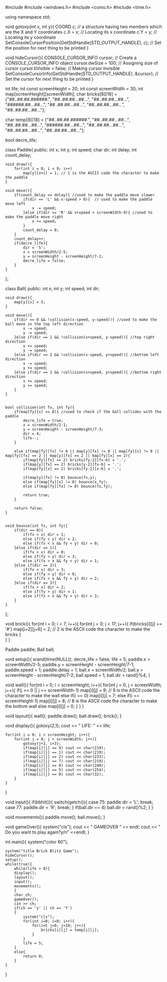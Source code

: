 #include <iostream>
#include <windows.h>
#include <conio.h>
#include <time.h>

using namespace std;


void gotoxy(int x, int y){
	COORD c; //  a structure having two members which are the X and Y coordinates
	c.X = x; // Locating its x coordinate
	c.Y = y; // Locating its y coordinate
	SetConsoleCursorPosition(GetStdHandle(STD_OUTPUT_HANDLE), c); // Set the position for next thing to be printed
}


void hideCursor(){
	CONSOLE_CURSOR_INFO cursor; // Create a CONSOLE_CURSOR_INFO object
	cursor.dwSize = 100; // Assigning size of cursor
	cursor.bVisible = false; // Making cursor invisible
	SetConsoleCursorInfo(GetStdHandle(STD_OUTPUT_HANDLE), &cursor); // Set the cursor for next thing to be printed
}



int life;
int const screenHeight = 20;
int const screenWidth = 30;
int map[screenHeight][screenWidth];
char bricks[8][18] = {"##..##.##.######.",
					  "##..##.##...##...",
					  "##..##.##...##...",
					  "######.##...##...",
					  "##..##.##...##...",
					  "##..##.##...##...",
					  "##..##.##...##..."};

char temp[8][18] = {"##..##.##.######.",
                  "##..##.##...##...",
                  "##..##.##...##...",
                  "######.##...##...",
                  "##..##.##...##...",
                  "##..##.##...##...",
                  "##..##.##...##..."};

bool decre_life; 

class Paddle{
	public:
		int x;
		int y;
		int speed;
		char dir;
		int delay;
		int count_delay;

	void draw(){
		for(int i = 0; i < 9; i++)
			map[y][x+i] = 1; // 1 is the ASCII code the character to make the paddle
	}

	void move(){
		if(count_delay == delay){ //used to make the paddle move slower
			if(dir == 'L' && x-speed > 0){  // used to make the paddle move left
				x -= speed;
			}else if(dir == 'R' && x+speed < screenWidth-9){ //used to make the paddle move right
				x += speed;
			}
			count_delay = 0;
		}
		count_delay++;
		if(decre_life){
			dir = 'S';
			x = screenWidth/2-5;
			y = screenHeight - screenHeight/7-1;
			decre_life = false;
		}
	}
};

class Ball{
	public:
		int x;
		int y;
		int speed;
		int dir;

	void draw(){
		map[y][x] = 5;
	}

	void move(){
		if(dir == 0 && !collision(x-speed, y-speed)){ //used to make the ball move in the top left direction
			x -= speed;
			y -= speed;
		}else if(dir == 1 && !collision(x+speed, y-speed)){ //top right direction
			x += speed;
			y -= speed;
		}else if(dir == 2 && !collision(x-speed, y+speed)){ //bottom left direction
			x -= speed;
			y += speed;
		}else if(dir == 3 && !collision(x+speed, y+speed)){ //bottom right direction
			x += speed;
			y += speed;
		}
	}


	bool collision(int fx, int fy){ 
		if(map[fy][x] == 8){ //used to check if the ball collides with the paddle
			decre_life = true;
			x = screenWidth/2-1;
			y = screenHeight - screenHeight/7-3;
			dir = 4;
			life--;
		}

		else if(map[fy][fx] != 0 || map[y][fx] != 0 || map[fy][x] != 0 || map[fy][fx] == 2 || map[y][fx] == 2 || map[fy][x] == 2){ 
			if(map[fy][fx] == 2) bricks[fy-2][fx-6] = '.'; 
			if(map[y][fx] == 2) bricks[y-2][fx-6] = '.';
			if(map[fy][x] == 2) bricks[fy-2][x-6] = '.';

			if(map[y][fx] != 0) bounce(fx,y);
			else if(map[fy][x] != 0) bounce(x,fy);
			else if(map[fy][fx] != 0) bounce(fx,fy);

			return true;
		}

		return false;
	}


	void bounce(int fx, int fy){ 
		if(dir == 0){
			if(fx < x) dir = 1;
			else if(fy < y) dir = 2;
			else if(fx < x && fy < y) dir = 0;
		}else if(dir == 1){
			if(fx > x) dir = 0;
			else if(fy < y) dir = 3;
			else if(fx > x && fy < y) dir = 1;
		}else if(dir == 2){
			if(fx < x) dir = 3;
			else if(fy > y) dir = 0;
			else if(fx < x && fy > y) dir = 2;
		}else if(dir == 3){
			if(fx > x) dir = 2;
			else if(fy > y) dir = 1;
			else if(fx > x && fy > y) dir = 3;
		}
	}
};


void brick(){ 
	for(int i = 0; i < 7; i++){
		for(int j = 0; j < 17; j++){
			if(bricks[i][j] == '#') map[i+2][j+6] = 2; // 2 is the ASCII code the character to make the bricks
		}  
	}
}

Paddle paddle;
Ball ball;

void setup(){
	srand(time(NULL));
	decre_life = false;
	life = 5;
	paddle.x = screenWidth/2-5;
	paddle.y = screenHeight - screenHeight/7-1;
	paddle.speed = 1;
	paddle.delay = 1;
	ball.x = screenWidth/2;
	ball.y = screenHeight - screenHeight/7-2;
	ball.speed = 1;
	ball.dir = rand()%4;
}


void wall(){
	for(int i = 0; i < screenHeight; i++){
		for(int j = 0; j < screenWidth; j++){
			if(j == 0 || j == screenWidth-1) map[i][j] = 9; // 9 is the ASCII code the character to make the wall
			else if(i == 0) map[i][j] = 7;
			else if(i == screenHeight-1) map[i][j] = 8; // 8 is the ASCII code the character to make the bottom wall
			else map[i][j] = 0;
		}
	}
}

void layout(){
	wall();
	paddle.draw();
	ball.draw();
	brick();
}

void display(){
	gotoxy(2,1); cout << "            LIFE: " << life;

	for(int i = 0; i < screenHeight; i++){
		for(int j = 0; j < screenWidth; j++){
			gotoxy(j+2, i+3);
			if(map[i][j] == 9) cout << char(219); 
			if(map[i][j] == 1) cout << char(219);
			if(map[i][j] == 2) cout << char(233);
			if(map[i][j] == 7) cout << char(219);
			if(map[i][j] == 8) cout << char(240);
			if(map[i][j] == 5) cout << char(254);
			if(map[i][j] == 0) cout << char(32);
		}
	}
}

void input(){
	if(kbhit()){
		switch(getch()){
			case 75:
				paddle.dir = 'L';
				break;
			case 77:
				paddle.dir = 'R';
				break;
		}
		if(ball.dir == 4) ball.dir = rand()%2;
	}
}

void movements(){
	paddle.move();
	ball.move();
}

void gameOver(){
	system("cls");
	cout << " GAMEOVER " << endl;
	cout << " Do you want to play again?y/n" <<endl;
}

int main(){
    system("color 60");

    system("title Brick Blitz Game");
	hideCursor();
	setup();
	while(true){
        while(life > 0){
		display();
		layout();
		input();
		movements();
        }
        char ch;
        gameOver();
        cin >> ch;
        if(ch == 'y' || ch == 'Y')
        {
            system("cls");
            for(int i=0; i<8; i++){
                for(int j=0; j<18; j++){
                    bricks[i][j] = temp[i][j];
                }
            }
            life = 5;
        }
        else{
            return 0;
        }
	}
}
